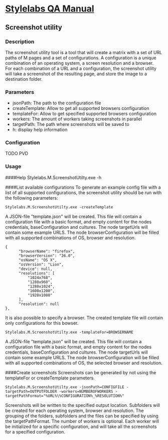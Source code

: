 # [Stylelabs QA Manual](../index)

## Screenshot utility

### Description

The screenshot utility tool is a tool that will create a matrix with a set of URL paths of M pages and a set of configurations. 
A configuration is a unique combination of an operating system, a screen resolution and a browser.  
For each combination of a URL and a configuration, the screenshot utility will take a screenshot of the  resulting page, and store the image to a destination folder.

### Parameters
* jsonPath: The path to the configuration file
* createTemplate: Allow to get all supported browsers configuration
* templateFor: Allow to get specified supported browsers configuration
* workers: The amount of workers taking screenshots in parallel
* targetPath: The path where screenshots will be saved to
* h: display help information

### Configuration
TODO PVD

### Usage
####Help
    Stylelabs.M.ScreenshotUtilty.exe -h

####List available configurations
To generate an example config file with a list of all supported configurations, the screenshot utility should be run with the following parameters:
    
    Stylelabs.M.ScreenshotUtilty.exe -createTemplate

A JSON-file "template.json" will be created. This file will contain a configuration file with a basic format, and empty content for the nodes credentials, baseConfiguration and cultures. 
The node targetUrls will contain some example URLS.
The node browserConfiguration will be filled with all supported combinations of OS, browser and resolution.

    {
          "browserName": "firefox",
          "browserVersion": "26.0",
          "osName": "OS X",
          "osVersion": "Lion",
          "device": null,
          "resolutions": [
              "1024x768",
              "1280x960",
              "1280x1024",
              "1600x1200",
              "1920x1080"
          ],
          "resolution": null
    },

It is also possible to specify a browser. The created template file will contain only configurations for this bowser.

    Stylelabs.M.ScreenshotUtilty.exe -templateFor=BROWSERNAME
	
A JSON-file "template.json" will be created. This file will contain a configuration file with a basic format, and empty content for the nodes credentials, baseConfiguration and cultures. 
The node targetUrls will contain some example URLS.
The node browserConfiguration will be filled with all supported combinations of OS, the selected browser and resolution.
	
####Create screenshots
Screenshots can be generated by not using the templateFor or createTemplate parameters.

    Stylelabs.M.ScreenshotUtilty.exe -jsonPath=CONFIGFILE -targetPath=OUTPUTFOLDER -workers=NUMBEROFWORKERS -targetPathFormat="%URL%\%CONFIGURATION%_%RESOLUTION%"

Screenshots will be written to the specified output location. Subfolders will be created for each operating system, browser and resolution. The grouping of the folders, subfolders and the files can be specified by using the targetPathFormat.
The number of workers is optional. Each worker will be initialized for a specific configuration, and will take all the screenshots for a specified configuration. 